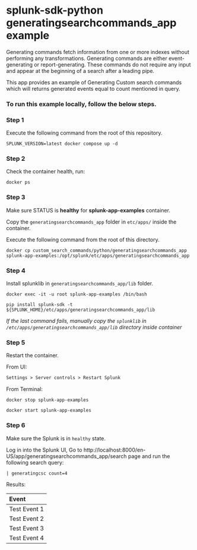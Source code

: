 splunk-sdk-python generatingsearchcommands_app example
========================================

Generating commands fetch information from one or more indexes without performing any transformations. Generating commands are either event-generating or report-generating. These commands do not require any input and appear at the beginning of a search after a leading pipe.

This app provides an example of Generating Custom search commands which will returns generated events equal to count mentioned in query.

### To run this example locally, follow the below steps.

### Step 1
Execute the following command from the root of this repository.
```shell
SPLUNK_VERSION=latest docker compose up -d
```

### Step 2

Check the container health, run:
```shell
docker ps
```

### Step 3

Make sure STATUS is **healthy** for **splunk-app-examples** container.

Copy the `generatingsearchcommands_app` folder in `etc/apps/` inside the container.

Execute the following command from the root of this directory.
```shell
docker cp custom_search_commands/python/generatingsearchcommands_app splunk-app-examples:/opt/splunk/etc/apps/generatingsearchcommands_app
```

### Step 4

Install splunklib in `generatingsearchcommands_app/lib` folder. 
```shell
docker exec -it -u root splunk-app-examples /bin/bash
```
```shell
pip install splunk-sdk -t ${SPLUNK_HOME}/etc/apps/generatingsearchcommands_app/lib
```
*If the last command fails, manually copy the `splunklib` in `/etc/apps/generatingsearchcommands_app/lib` directory inside container*

### Step 5

Restart the container.

From UI:
```markdown
Settings > Server controls > Restart Splunk
```

From Terminal:
```shell
docker stop splunk-app-examples
```
```shell
docker start splunk-app-examples
```

### Step 6
Make sure the Splunk is in `healthy` state.

Log in into the Splunk UI, Go to http://localhost:8000/en-US/app/generatingsearchcommands_app/search page and run the following search query:
```
| generatingcsc count=4
```
Results:

Event |
:-----|
Test Event 1 |
Test Event 2 |
Test Event 3 |
Test Event 4 |
